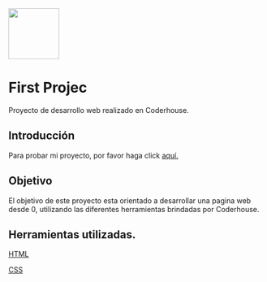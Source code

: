 <img src="../archivos/logo.jpg" width="100px">

# First Projec

Proyecto de desarrollo web realizado en Coderhouse.

## Introducción

Para probar mi proyecto, por favor haga click [aquí.](https://nfontana0.github.io/FirstProject/) 

## Objetivo
El objetivo de este proyecto esta orientado a desarrollar una pagina web desde 0, utilizando las diferentes herramientas brindadas por Coderhouse.

## Herramientas utilizadas.
[HTML](https://developer.mozilla.org/es/docs/Web/HTML)

[CSS](https://www.w3schools.com/css)